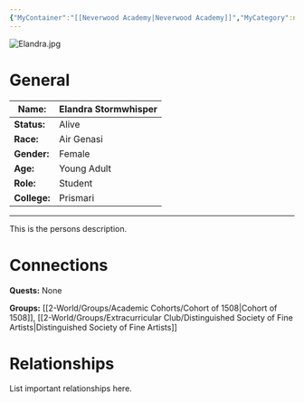 ```yaml
---
{"MyContainer":"[[Neverwood Academy|Neverwood Academy]]","MyCategory":null,"image":"Elandra.jpg","tags":["Category/People"],"obsidianUIMode":"preview","aliases":null,"NoteStatus":"❓","char_status":"Alive","char_race":"Air Genasi","char_gender":"Female","char_role":"Student","char_college":"Prismari","char_items":null,"char_age":"Young Adult","parents":null,"children":null,"enemies":null,"allies":null,"siblings":null,"partner":null,"Connected_Quests":[],"Connected_Groups":["[[Cohort of 1508|Cohort of 1508]]","[[Distinguished Society of Fine Artists|Distinguished Society of Fine Artists]]"],"dg-publish":true,"dg-path":"World/People/Elandra Stormwhisper.md","permalink":"/world/people/elandra-stormwhisper/","dgPassFrontmatter":true,"updated":"2025-10-03T12:45:38.000+01:00"}
---
```



![Elandra.jpg](/img/user/z_Assets/character_art/NPCs/Cohort%20of%201508%20(Us)/Elandra.jpg)
# General


| Name:        | Elandra Stormwhisper |
| ------------ | -------------------- |
| **Status:**  | Alive                |
| **Race:**    | Air Genasi           |
| **Gender:**  | Female               |
| **Age:**     | Young Adult          |
| **Role:**    | Student              |
| **College:** | Prismari             |


---

This is the persons description. 


# Connections


**Quests:** None 

**Groups:** [[2-World/Groups/Academic Cohorts/Cohort of 1508\|Cohort of 1508]], [[2-World/Groups/Extracurricular Club/Distinguished Society of Fine Artists\|Distinguished Society of Fine Artists]]


# Relationships

List important relationships here. 

